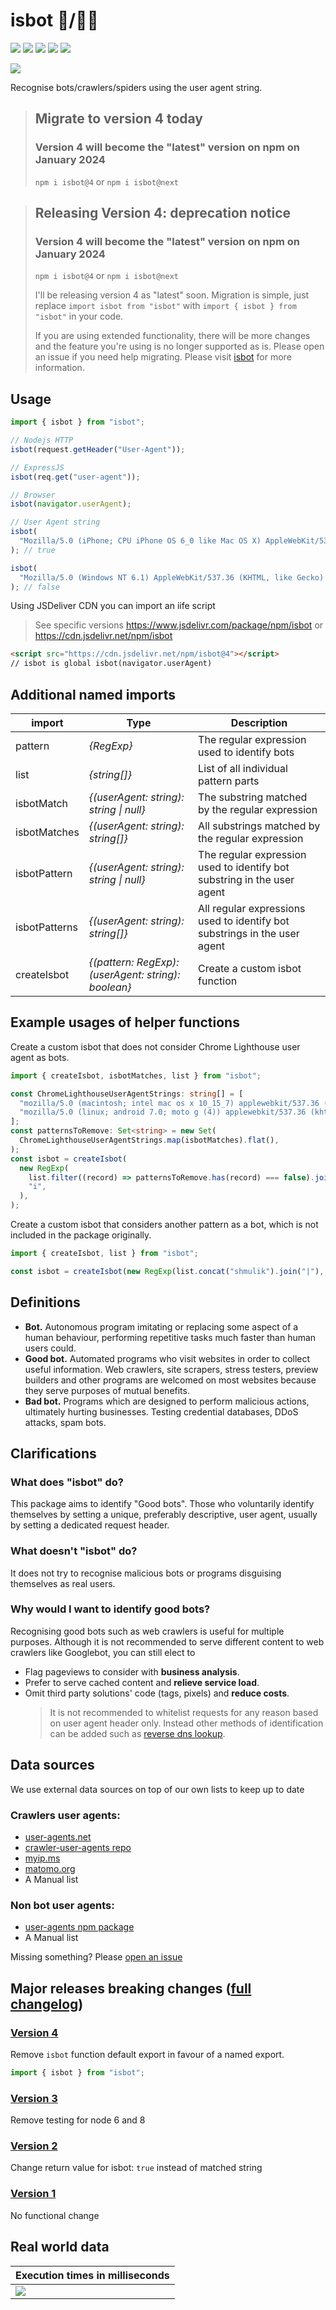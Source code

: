 # isbot 🤖/👨‍🦰

[![](https://img.shields.io/npm/v/isbot.svg?style=flat-square)](https://www.npmjs.com/package/isbot) [![](https://img.shields.io/npm/dt/isbot?style=flat-square)](https://www.npmjs.com/package/isbot) [![](https://img.shields.io/circleci/build/github/omrilotan/isbot?style=flat-square)](https://circleci.com/gh/omrilotan/isbot) [![](https://img.shields.io/github/last-commit/omrilotan/isbot?style=flat-square)](https://github.com/omrilotan/isbot/graphs/commit-activity) [![](https://data.jsdelivr.com/v1/package/npm/isbot/badge)](https://www.jsdelivr.com/package/npm/isbot)

[![](./page/isbot.svg)](https://isbot.js.org)

Recognise bots/crawlers/spiders using the user agent string.

> ## Migrate to version 4 today
>
> ### Version 4 will become the "latest" version on npm on January 2024
>
> `npm i isbot@4` or `npm i isbot@next`

> ## Releasing Version 4: deprecation notice
>
> ### Version 4 will become the "latest" version on npm on January 2024
>
> `npm i isbot@4` or `npm i isbot@next`
>
> I'll be releasing version 4 as "latest" soon. Migration is simple, just replace `import isbot from "isbot"` with `import { isbot } from "isbot"` in your code.
>
> If you are using extended functionality, there will be more changes and the feature you're using is no longer supported as is. Please open an issue if you need help migrating.
> Please visit [isbot](https://isbot.js.org) for more information.

## Usage

```ts
import { isbot } from "isbot";

// Nodejs HTTP
isbot(request.getHeader("User-Agent"));

// ExpressJS
isbot(req.get("user-agent"));

// Browser
isbot(navigator.userAgent);

// User Agent string
isbot(
  "Mozilla/5.0 (iPhone; CPU iPhone OS 6_0 like Mac OS X) AppleWebKit/536.26 (KHTML, like Gecko) Version/6.0 Mobile/10A5376e Safari/8536.25 (compatible; Googlebot/2.1; +http://www.google.com/bot.html)",
); // true

isbot(
  "Mozilla/5.0 (Windows NT 6.1) AppleWebKit/537.36 (KHTML, like Gecko) Chrome/41.0.2228.0 Safari/537.36",
); // false
```

Using JSDeliver CDN you can import an iife script

> See specific versions https://www.jsdelivr.com/package/npm/isbot or https://cdn.jsdelivr.net/npm/isbot

```html
<script src="https://cdn.jsdelivr.net/npm/isbot@4"></script>
// isbot is global isbot(navigator.userAgent)
```

## Additional named imports

| import        | Type                                                | Description                                                               |
| ------------- | --------------------------------------------------- | ------------------------------------------------------------------------- |
| pattern       | _{RegExp}_                                          | The regular expression used to identify bots                              |
| list          | _{string[]}_                                        | List of all individual pattern parts                                      |
| isbotMatch    | _{(userAgent: string): string \| null}_             | The substring matched by the regular expression                           |
| isbotMatches  | _{(userAgent: string): string[]}_                   | All substrings matched by the regular expression                          |
| isbotPattern  | _{(userAgent: string): string \| null}_             | The regular expression used to identify bot substring in the user agent   |
| isbotPatterns | _{(userAgent: string): string[]}_                   | All regular expressions used to identify bot substrings in the user agent |
| createIsbot   | _{(pattern: RegExp): (userAgent: string): boolean}_ | Create a custom isbot function                                            |

## Example usages of helper functions

Create a custom isbot that does not consider Chrome Lighthouse user agent as bots.

```ts
import { createIsbot, isbotMatches, list } from "isbot";

const ChromeLighthouseUserAgentStrings: string[] = [
  "mozilla/5.0 (macintosh; intel mac os x 10_15_7) applewebkit/537.36 (khtml, like gecko) chrome/94.0.4590.2 safari/537.36 chrome-lighthouse",
  "mozilla/5.0 (linux; android 7.0; moto g (4)) applewebkit/537.36 (khtml, like gecko) chrome/94.0.4590.2 mobile safari/537.36 chrome-lighthouse",
];
const patternsToRemove: Set<string> = new Set(
  ChromeLighthouseUserAgentStrings.map(isbotMatches).flat(),
);
const isbot = createIsbot(
  new RegExp(
    list.filter((record) => patternsToRemove.has(record) === false).join("|"),
    "i",
  ),
);
```

Create a custom isbot that considers another pattern as a bot, which is not included in the package originally.

```ts
import { createIsbot, list } from "isbot";

const isbot = createIsbot(new RegExp(list.concat("shmulik").join("|"), "i"));
```

## Definitions

- **Bot.** Autonomous program imitating or replacing some aspect of a human behaviour, performing repetitive tasks much faster than human users could.
- **Good bot.** Automated programs who visit websites in order to collect useful information. Web crawlers, site scrapers, stress testers, preview builders and other programs are welcomed on most websites because they serve purposes of mutual benefits.
- **Bad bot.** Programs which are designed to perform malicious actions, ultimately hurting businesses. Testing credential databases, DDoS attacks, spam bots.

## Clarifications

### What does "isbot" do?

This package aims to identify "Good bots". Those who voluntarily identify themselves by setting a unique, preferably descriptive, user agent, usually by setting a dedicated request header.

### What doesn't "isbot" do?

It does not try to recognise malicious bots or programs disguising themselves as real users.

### Why would I want to identify good bots?

Recognising good bots such as web crawlers is useful for multiple purposes. Although it is not recommended to serve different content to web crawlers like Googlebot, you can still elect to

- Flag pageviews to consider with **business analysis**.
- Prefer to serve cached content and **relieve service load**.
- Omit third party solutions' code (tags, pixels) and **reduce costs**.
  > It is not recommended to whitelist requests for any reason based on user agent header only. Instead other methods of identification can be added such as [reverse dns lookup](https://www.npmjs.com/package/reverse-dns-lookup).

## Data sources

We use external data sources on top of our own lists to keep up to date

### Crawlers user agents:

- [user-agents.net](https://user-agents.net/bots)
- [crawler-user-agents repo](https://raw.githubusercontent.com/monperrus/crawler-user-agents/master/crawler-user-agents.json)
- [myip.ms](https://www.myip.ms/files/bots/live_webcrawlers.txt)
- [matomo.org](https://github.com/matomo-org/device-detector/blob/master/Tests/fixtures/bots.yml)
- A Manual list

### Non bot user agents:

- [user-agents npm package](https://www.npmjs.com/package/user-agents)
- A Manual list

Missing something? Please [open an issue](https://github.com/omrilotan/isbot/issues/new/choose)

## Major releases breaking changes ([full changelog](./CHANGELOG.md))

### [**Version 4**](https://github.com/omrilotan/isbot/releases/tag/v4.0.0)

Remove `isbot` function default export in favour of a named export.

```ts
import { isbot } from "isbot";
```

### [**Version 3**](https://github.com/omrilotan/isbot/releases/tag/v3.0.0)

Remove testing for node 6 and 8

### [**Version 2**](https://github.com/omrilotan/isbot/releases/tag/v2.0.0)

Change return value for isbot: `true` instead of matched string

### [**Version 1**](https://github.com/omrilotan/isbot/releases/tag/v1.0.0)

No functional change

## Real world data

| Execution times in milliseconds
| -
| ![](https://user-images.githubusercontent.com/516342/125660283-c6ef9db8-6162-449b-912d-7b7ae97ef411.png)

```

```

